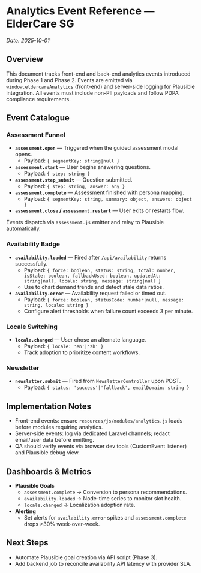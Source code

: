 # Analytics Event Reference — ElderCare SG
_Date: 2025-10-01_

## Overview
This document tracks front-end and back-end analytics events introduced during Phase 1 and Phase 2. Events are emitted via `window.eldercareAnalytics` (front-end) and server-side logging for Plausible integration. All events must include non-PII payloads and follow PDPA compliance requirements.

## Event Catalogue

### Assessment Funnel
- **`assessment.open`** — Triggered when the guided assessment modal opens.
  - Payload: `{ segmentKey: string|null }`
- **`assessment.start`** — User begins answering questions.
  - Payload: `{ step: string }`
- **`assessment.step_submit`** — Question submitted.
  - Payload: `{ step: string, answer: any }`
- **`assessment.complete`** — Assessment finished with persona mapping.
  - Payload: `{ segmentKey: string, summary: object, answers: object }`
- **`assessment.close` / `assessment.restart`** — User exits or restarts flow.

Events dispatch via `assessment.js` emitter and relay to Plausible automatically.

### Availability Badge
- **`availability.loaded`** — Fired after `/api/availability` returns successfully.
  - Payload: `{ force: boolean, status: string, total: number, isStale: boolean, fallbackUsed: boolean, updatedAt: string|null, locale: string, message: string|null }`
  - Use to chart demand trends and detect stale data ratios.
- **`availability.error`** — Availability request failed or timed out.
  - Payload: `{ force: boolean, statusCode: number|null, message: string, locale: string }`
  - Configure alert thresholds when failure count exceeds 3 per minute.

### Locale Switching
- **`locale.changed`** — User chose an alternate language.
  - Payload: `{ locale: 'en'|'zh' }`
  - Track adoption to prioritize content workflows.

### Newsletter
- **`newsletter.submit`** — Fired from `NewsletterController` upon POST.
  - Payload: `{ status: 'success'|'fallback', emailDomain: string }`

## Implementation Notes
- Front-end events: ensure `resources/js/modules/analytics.js` loads before modules requiring analytics.
- Server-side events: log via dedicated Laravel channels; redact email/user data before emitting.
- QA should verify events via browser dev tools (CustomEvent listener) and Plausible debug view.

## Dashboards & Metrics
- **Plausible Goals**
  - `assessment.complete` → Conversion to persona recommendations.
  - `availability.loaded` → Node-time series to monitor slot health.
  - `locale.changed` → Localization adoption rate.
- **Alerting**
  - Set alerts for `availability.error` spikes and `assessment.complete` drops >30% week-over-week.

## Next Steps
- Automate Plausible goal creation via API script (Phase 3).
- Add backend job to reconcile availability API latency with provider SLA.
